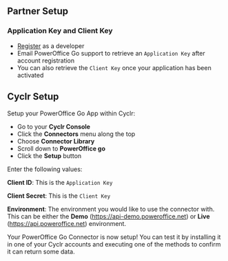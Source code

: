 
<section class="setup partner" markdown="1">

## Partner Setup

<div class="section-content" markdown="1">


### Application Key and Client Key
- [Register](https://api.poweroffice.net/Web/docs/index.html#/Common/Registration.md) as a developer
- Email PowerOffice Go support to retrieve an `Application Key` after account registration
- You can also retrieve the `Client Key` once your application has been activated

</div>

</section>

<section class="setup cyclr" markdown="1">

## Cyclr Setup

<div class="section-content" markdown="1">

Setup your PowerOffice Go App within Cyclr:

-   Go to your **Cyclr Console**
-   Click the **Connectors** menu along the top
-   Choose **Connector Library**
-   Scroll down to **PowerOffice go**
-   Click the **Setup** button

Enter the following values:

**Client ID**: This is the `Application Key`

**Client Secret**: This is the `Client Key`

**Environment**: The environment you would like to use the connector with. This can be either the **Demo** (https://api-demo.poweroffice.net) or **Live** (https://api.poweroffice.net) environment.

Your PowerOffice Go Connector is now setup! You can test it by installing it in one of your Cyclr accounts and executing one of the methods to confirm it can return some data.

</div>

</section>
